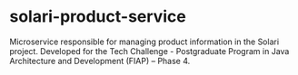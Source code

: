 # solari-product-service
Microservice responsible for managing product information in the Solari project. Developed for the Tech Challenge - Postgraduate Program in Java Architecture and Development (FIAP) – Phase 4.
